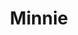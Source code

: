 ---
title: Minnie
date: 
draft: false

# descripcion
description : Maripositas pegadas con nácar chico

materials: Plata 925

color: Plateado

dimensions: 0,7cm

code: 01-04-0105

type: "Aros"

categories: []

price: $3.350,00

price_eftvo: $2.850,00

# Images
# first image will be shown in the product page
images:
  # - image: "images/path_to_image"
  # La ubicacion de las imagenes es imagenes/Aros/Aros.Piedras/01-04-0105-minnie
  - image: "./images/aros/piedras/01-04-0105-maripositas-pegadas-con-nacar-chico_a.jpeg"
  - image: "./images/aros/piedras/01-04-0105-maripositas-pegadas-con-nacar-chico_b.jpeg"
---